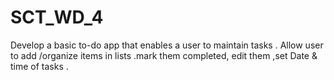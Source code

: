 # SCT_WD_4
Develop a basic to-do app that enables a user to maintain tasks . 
Allow user to add /organize items in lists .mark them completed, edit them ,set Date  & time of tasks .
